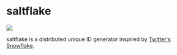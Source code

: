 # saltflake

![](https://github.com/osadalakmal/saltflake/workflows/CMake/badge.svg)

saltflake is a distributed unique ID generator inspired by [Twitter's Snowflake](https://blog.twitter.com/2010/announcing-snowflake).

